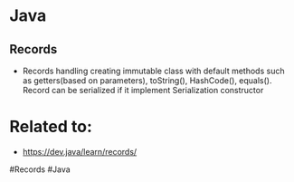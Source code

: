 # Java

## Records

* Records handling creating immutable class with default methods such as getters(based on parameters), toString(), HashCode(), equals(). Record can be serialized if it implement Serialization constructor


# Related to: 

* https://dev.java/learn/records/

#Records #Java
